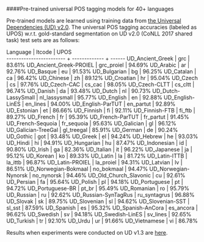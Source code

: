 ####Pre-trained universal POS tagging models for 40+ languages

Pre-trained models are learned using training data from <a href="http://universaldependencies.org/" target="_blank">the Universal Dependencies (UD) v2.0</a>. 
The universal POS tagging accuracies (labeled as UPOS) w.r.t. gold-standard segmentation on UD v2.0 (CoNLL 2017 shared task) test sets are as follows:

Language                 | ltcode        | UPOS  
------------------------ + ------------- + ------
UD_Ancient_Greek         | grc           | 83.61%
UD_Ancient_Greek-PROIEL  | grc_proiel    | 94.69%
UD_Arabic                | ar            | 92.76%
UD_Basque                | eu            | 91.53%
UD_Bulgarian             | bg            | 96.25%
UD_Catalan               | ca            | 96.42%
UD_Chinese               | zh            | 89.12%
UD_Croatian              | hr            | 95.04%
UD_Czech                 | cs            | 97.76%
UD_Czech-CAC             | cs_cac        | 98.05%
UD_Czech-CLTT            | cs_cltt       | 96.74%
UD_Danish                | da            | 93.48%
UD_Dutch                 | nl            | 90.73%
UD_Dutch-LassySmall      | nl_lassysmall | 95.77%
UD_English               | en            | 92.88%
UD_English-LinES         | en_lines      | 94.00%
UD_English-ParTUT        | en_partut     | 92.89%
UD_Estonian              | et            | 86.66%
UD_Finnish               | fi            | 92.11%
UD_Finnish-FTB           | fi_ftb        | 89.27%
UD_French                | fr            | 95.39%
UD_French-ParTUT         | fr_partut     | 91.45%
UD_French-Sequoia        | fr_sequoia    | 95.63%
UD_Galician              | gl            | 96.12%
UD_Galician-TreeGal      | gl_treegal    | 85.91%
UD_German                | de            | 90.24%
UD_Gothic                | got           | 93.48%
UD_Greek                 | el            | 94.24%
UD_Hebrew                | he            | 93.03%
UD_Hindi                 | hi            | 94.91%
UD_Hungarian             | hu            | 87.47%
UD_Indonesian            | id            | 90.80%
UD_Irish                 | ga            | 82.36%
UD_Italian               | it            | 96.22%
UD_Japanese              | ja            | 95.12%
UD_Korean                | ko            | 89.33%
UD_Latin                 | la            | 81.72%
UD_Latin-ITTB            | la_ittb       | 96.87%
UD_Latin-PROIEL          | la_proiel     | 94.31%
UD_Latvian               | lv            | 86.51%
UD_Norwegian-Bokmaal     | no_bokmaal    | 94.47%
UD_Norwegian-Nynorsk     | no_nynorsk    | 94.46%
UD_Old_Church_Slavonic   | cu            | 92.61%
UD_Persian               | fa            | 95.64%
UD_Polish                | pl            | 94.18%
UD_Portuguese            | pt            | 94.72%
UD_Portuguese-BR         | pt_br         | 95.49%
UD_Romanian              | ro            | 95.79%
UD_Russian               | ru            | 92.62%
UD_Russian-SynTagRus     | ru_syntagrus  | 96.88%
UD_Slovak                | sk            | 89.75%
UD_Slovenian             | sl            | 94.62%
UD_Slovenian-SST         | sl_sst        | 87.59%
UD_Spanish               | es            | 95.32%
UD_Spanish-AnCora        | es_ancora     | 96.62%
UD_Swedish               | sv            | 94.18%
UD_Swedish-LinES         | sv_lines      | 92.65%
UD_Turkish               | tr            | 92.10%
UD_Urdu                  | ur            | 91.66%
UD_Vietnamese            | vi            | 86.78%

Results when experiments were conducted on UD v1.3 are <a href="https://github.com/datquocnguyen/RDRPOSTagger/blob/master/Models/UniPOS/UDv1.3_results.txt" target="_blank">here</a>.